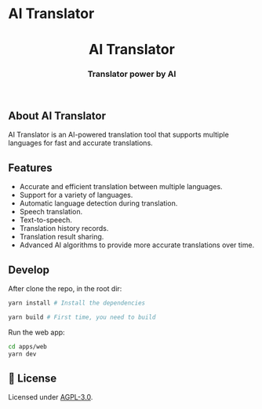 # AI Translator

<div align="center">
  <h1>AI Translator</h1>
  <h3><strong>Translator power by AI</strong></h3>
</div>
<br>

## About AI Translator

AI Translator is an AI-powered translation tool that supports multiple languages for fast and accurate translations.

## Features

- Accurate and efficient translation between multiple languages.
- Support for a variety of languages.
- Automatic language detection during translation.
- Speech translation.
- Text-to-speech.
- Translation history records.
- Translation result sharing.
- Advanced AI algorithms to provide more accurate translations over time.

## Develop

After clone the repo, in the root dir:

```bash
yarn install # Install the dependencies

yarn build # First time, you need to build
```

Run the web app:

```bash
cd apps/web
yarn dev
```

## 📑 License

Licensed under [AGPL-3.0](https://github.com/forsigner/ai-translator/blob/main/LICENSE).
